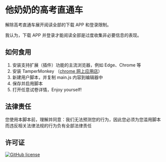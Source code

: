 # 他奶奶的高考直通车

解除高考直通车展开阅读全部的下载 APP 和登录限制。

我认为，下载 APP 并登录才能阅读全部是过度收集非必要信息的表现。

## 如何食用

1. 安装支持扩展（插件）功能的主流浏览器，例如 Edge、Chrome 等
2. 安装 TamperMonkey （[chrome 网上应用店](https://chrome.google.com/webstore/detail/tampermonkey/dhdgffkkebhmkfjojejmpbldmpobfkfo)）
3. 新建用户脚本，并复制 main.js 内容到编辑器中
4. 保存并启用脚本
5. 打开任意试卷详情，Enjoy yourself!

## 法律责任

您使用本脚本前，理解并同意：我们无法预测您的行为，因此您必须为您滥用脚本而违反相关法律法规的行为负有全部法律责任

## 许可证

[![GitHub license](https://img.shields.io/github/license/qianjunakasumi/FuckGaoKaoZhiTongChe?style=for-the-badge)](https://github.com/qianjunakasumi/FuckGaoKaoZhiTongChe/blob/main/LICENSE)
